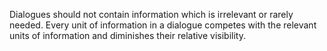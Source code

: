 Dialogues should not contain information which is irrelevant or rarely needed. Every unit of information in a dialogue competes with the relevant units of information and diminishes their relative visibility.